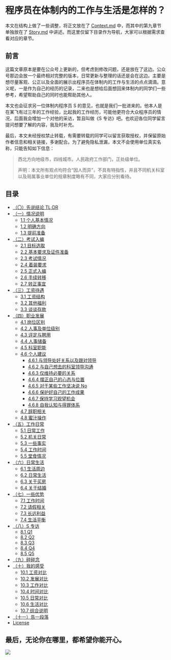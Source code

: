 # **程序员在体制内的工作与生活是怎样的？**



本文在结构上做了一些调整，将正文放在了 [Context.md](Context.md) 中，而其中的第九章节单独放在了 [Story.md](Story.md) 中讲述。而这里仅留下目录作为导航，大家可以根据需求查看对应的章节。

## 前言

这篇文章原本是要在公众号上更新的，但考虑到修改问题，还是放在了这边。公众号那边会放一个最终相对完整的版本，日常更新与整理的话还是会在这边。主要是想尽量客观、公正以及全面的展示出程序员在体制内的工作与生活的点点滴滴。意义呢，一是作为自己的经历的记录，二来也是想给后面想回来体制内的同学们一些参考，希望帮助自己的同时也能帮助其他人。

本文也会征求另一位体制内程序员 S 的意见，也就是我们一批进来的。他本人是在某飞有过三年的工作经验，比起我的工作经历，可能他更符合大众程序员的情况，后面我会增加一个对他的采访，暂且叫做《S 专访》吧。也欢迎各位同学留言提问想要了解的内容，我及时补充。

最后，本文未经授权禁止转载，有需要转载的同学可以留言获取授权，并保留原始作者信息和相关链接，多谢配合。为了避免隐私泄漏，本文不会使用单位真实名称，只能告知如下信息：

> 西北方向地级市，四线城市。人民政府工作部门，正处级单位。
>
> 声明：本文所有观点均符合“因人而异”，不具有特指性，并且不同机关科室以及局属事业单位的规章制度略有不同，大家应分别看待。

## 目录

- [（〇）先说结论 TL;DR](Context.md#〇-先说结论-tldr)
- [（一）情况说明](Context.md#一情况说明)
  - [1.1 个人基本情况](Context.md#11-个人基本情况)
  - [1.2 明确方向](Context.md#12-明确方向)
  - [1.3 提前准备](Context.md#13-提前准备)
- [（二）考试入编](Context.md#二考试入编)
  - [2.1 目标选取](Context.md#21-目标选取)
  - [2.2 基本要求及证件准备](Context.md#22-基本要求及证件准备)
  - [2.3 考试情况](Context.md#23-考试情况)
  - [2.4 着装要求](Context.md#24-着装要求)
  - [2.5 正式入编](Context.md#25-正式入编)
  - [2.6 手续转移](Context.md#26-手续转移)
  - [2.7 转正事宜](Context.md#27-转正事宜)
- [（三）工资待遇](Context.md#三工资待遇)
  - [3.1 工资结构](Context.md#31-工资结构)
  - [3.2 其他福利](Context.md#32-其他福利)
  - [3.3 谈谈存款](Context.md#33-谈谈存款)
- [（四）职业发展](Context.md#四职业发展)
  - [4.1 岗位区别](Context.md#41-岗位区别)
  - [4.2 人事及单位级别](Context.md#42-人事及单位级别)
  - [4.3 评定与聘用](Context.md#43-评定与聘用)
  - [4.4 人事储备](Context.md#44-人事储备)
  - [4.5 科室职能](Context.md#45-科室职能)
  - [4.6 个人建议](Context.md#46-个人建议)
    - [4.6.1 与领导处好关系以及跟对领导](Context.md#461-与领导处好关系以及跟对领导)
    - [4.6.2 与自己想去的科室领导沟通](Context.md#462-与自己想去的科室领导沟通)
    - [4.6.3 仅维持必要的关系](Context.md#463-仅维持必要的关系)
    - [4.6.4 摆正自己的心态与位置](Context.md#464-摆正自己的心态与位置)
    - [4.6.5 对于某些工作坚决说 No](Context.md#465-对于某些工作坚决说-No)
    - [4.6.6 保护好自己的工作成果](Context.md#466-保护好自己的工作成果)
    - [4.6.7 保持学习观望机会](Context.md#467-保持学习观望机会)
    - [4.6.8 自我认知与得罪体系](Context.md#468-自我认知与得罪体系)
  - [4.7 辞职相关](Context.md#47-辞职相关)
  - [4.8 蜜汁操作](Context.md#48-蜜汁操作)
- [（五）工作日常](Context.md#五工作日常)
  - [5.1 日常工作](Context.md#51-日常工作)
  - [5.2 机关日常](Context.md#52-机关日常)
  - [5.3 一些事实](Context.md#53-一些事实)
  - [5.4 工作时间](Context.md#54-工作时间)
  - [5.5 堂食情况](Context.md#55-堂食情况)
- [（六）日常生活](Context.md#六日常生活)
  - [6.1 生活周边](Context.md#61-生活周边)
  - [6.2 日常生活](Context.md#62-日常生活)
  - [6.3 关于买房](Context.md#63-关于买房)
  - [6.4 关于结婚](Context.md#64-关于结婚)
- [（七）一些优势](Context.md#七一些优势)
  - [7.1 工作时间](Context.md#71-工作时间)
  - [7.2 请假相关](Context.md#72-请假相关)
  - [7.3 长远利益](Context.md#73-长远利益)
  - [7.4 生活平衡](Context.md#74-生活平衡)
- [（八）S 专访](Context.md#八S-专访)
  - [8.1 Q1](Context.md#81-q1)
  - [8.2 Q2](Context.md#82-q2)
  - [8.3 Q3](Context.md#83-q3)
  - [8.4 Q4](Context.md#84-q4)
  - [8.5 Q5](Context.md#85-q5)
- [（九）碎碎念](Story.md#九碎碎念)
- [（十）我的感受](Context.md#十我的感受)
    - [10.1 工资对比](Context.md#101-工资对比)
    - [10.2 发展对比](Context.md#102-发展对比)
    - [10.3 工作对比](Context.md#103-工作对比)
    - [10.4 时间对比](Context.md#104-时间对比)
    - [10.5 日常对比](Context.md#105-日常对比)
    - [10.6 生活对比](Context.md#106-生活对比)
    - [10.7 综合说明](Context.md#107-综合说明)
- [（十一）告一段落](Context.md#十一告一段落)
- [License](Context.md#License)



## 最后，无论你在哪里，都希望你能开心。

![](https://cdn.jsdelivr.net/gh/i0Ek3/apichost@main/WOA/sun.7avl6lrg3rwg.jpg)
